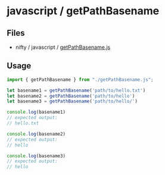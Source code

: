 # javascript / getPathBasename

## Files

- nifty / javascript / [getPathBasename.js](../../javascript/getPathBasename.js)

## Usage

```javascript
import { getPathBasename } from "./getPathBasename.js";

let basename1 = getPathBasename('path/to/hello.txt')
let basename2 = getPathBasename('path/to/hello')
let basename3 = getPathBasename('path/to/hello/')

console.log(basename1)
// expected output:
// hello.txt

console.log(basename2)
// expected output:
// hello

console.log(basename3)
// expected output:
// hello
```

